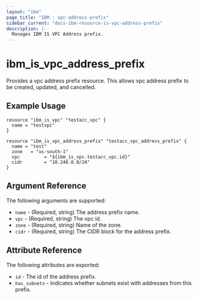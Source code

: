 ```yaml
---
layout: "ibm"
page_title: "IBM : vpc-address-prefix"
sidebar_current: "docs-ibm-resource-is-vpc-address-prefix"
description: |-
  Manages IBM IS VPC Address prefix.
---
```


# ibm\_is_vpc_address_prefix

Provides a vpc address prefix resource. This allows vpc address prefix to be created, updated, and cancelled.


## Example Usage

```hcl
resource "ibm_is_vpc" "testacc_vpc" {
  name = "testvpc"
}

resource "ibm_is_vpc_address_prefix" "testacc_vpc_address_prefix" {
  name = "test"
  zone   = "us-south-1"
  vpc         = "${ibm_is_vpc.testacc_vpc.id}"
  cidr        = "10.240.0.0/24"
}

```

## Argument Reference

The following arguments are supported:

* `name` - (Required, string) The address prefix name.
* `vpc` - (Required, string) The vpc id. 
* `zone` - (Required, string) Name of the zone. 
* `cidr` - (Required, string) The CIDR block for the address prefix. 

## Attribute Reference

The following attributes are exported:

* `id` - The id of the address prefix.
* `has_subnets` - Indicates whether subnets exist with addresses from this prefix.
